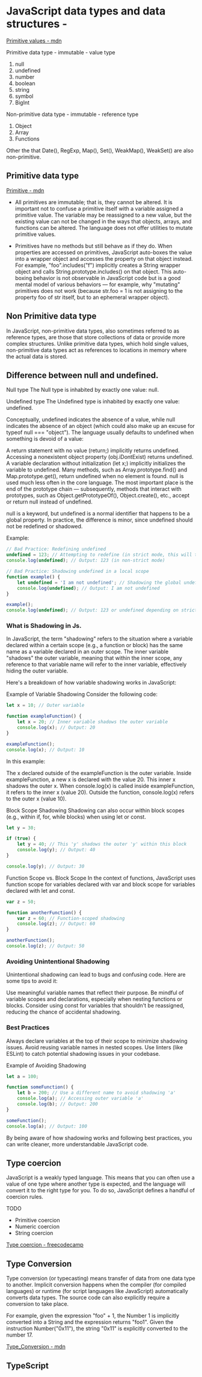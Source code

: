 # JavaScript data types and data structures - 
[Primitive values - mdn](https://developer.mozilla.org/en-US/docs/Web/JavaScript/Data_structures#primitive_values)

Primitive data type - immutable - value type
1. null
2. undefined
3. number
4. boolean
5. string
6. symbol
7. BigInt

Non-primitive data type - immutable - reference type
1. Object
2. Array
3. Functions

Other the that Date(), RegExp, Map(), Set(), WeakMap(), WeakSet() are also non-primitive.

## Primitive data type
[Primitive - mdn](https://developer.mozilla.org/en-US/docs/Glossary/Primitive)
- All primitives are immutable; that is, they cannot be altered. It is important not to confuse a primitive itself with a variable assigned a primitive value. The variable may be reassigned to a new value, but the existing value can not be changed in the ways that objects, arrays, and functions can be altered. The language does not offer utilities to mutate primitive values.

- Primitives have no methods but still behave as if they do. When properties are accessed on primitives, JavaScript auto-boxes the value into a wrapper object and accesses the property on that object instead. For example, "foo".includes("f") implicitly creates a String wrapper object and calls String.prototype.includes() on that object. This auto-boxing behavior is not observable in JavaScript code but is a good mental model of various behaviors — for example, why "mutating" primitives does not work (because str.foo = 1 is not assigning to the property foo of str itself, but to an ephemeral wrapper object).

<!-- https://developer.mozilla.org/en-US/docs/Web/JavaScript/Data_structures -->

## Non Primitive data type
In JavaScript, non-primitive data types, also sometimes referred to as reference types, are those that store collections of data or provide more complex structures. Unlike primitive data types, which hold single values, non-primitive data types act as references to locations in memory where the actual data is stored.

## Difference between null and undefined.

Null type
The Null type is inhabited by exactly one value: null.

Undefined type
The Undefined type is inhabited by exactly one value: undefined.

Conceptually, undefined indicates the absence of a value, while null indicates the absence of an object (which could also make up an excuse for typeof null === "object"). The language usually defaults to undefined when something is devoid of a value:

A return statement with no value (return;) implicitly returns undefined.
Accessing a nonexistent object property (obj.iDontExist) returns undefined.
A variable declaration without initialization (let x;) implicitly initializes the variable to undefined.
Many methods, such as Array.prototype.find() and Map.prototype.get(), return undefined when no element is found.
null is used much less often in the core language. The most important place is the end of the prototype chain — subsequently, methods that interact with prototypes, such as Object.getPrototypeOf(), Object.create(), etc., accept or return null instead of undefined.

null is a keyword, but undefined is a normal identifier that happens to be a global property. In practice, the difference is minor, since undefined should not be redefined or shadowed.

Example:
```js
// Bad Practice: Redefining undefined
undefined = 123; // Attempting to redefine (in strict mode, this will throw an error)
console.log(undefined); // Output: 123 (in non-strict mode)

// Bad Practice: Shadowing undefined in a local scope
function example() {
    let undefined = 'I am not undefined'; // Shadowing the global undefined
    console.log(undefined); // Output: I am not undefined
}

example();
console.log(undefined); // Output: 123 or undefined depending on strict mode

```


### What is Shadowing in Js.
In JavaScript, the term "shadowing" refers to the situation where a variable declared within a certain scope (e.g., a function or block) has the same name as a variable declared in an outer scope. The inner variable "shadows" the outer variable, meaning that within the inner scope, any reference to that variable name will refer to the inner variable, effectively hiding the outer variable.

Here's a breakdown of how variable shadowing works in JavaScript:

Example of Variable Shadowing
Consider the following code:

```js
let x = 10; // Outer variable

function exampleFunction() {
    let x = 20; // Inner variable shadows the outer variable
    console.log(x); // Output: 20
}

exampleFunction();
console.log(x); // Output: 10

```
In this example:

The x declared outside of the exampleFunction is the outer variable.
Inside exampleFunction, a new x is declared with the value 20. This inner x shadows the outer x.
When console.log(x) is called inside exampleFunction, it refers to the inner x (value 20).
Outside the function, console.log(x) refers to the outer x (value 10).


Block Scope Shadowing
Shadowing can also occur within block scopes (e.g., within if, for, while blocks) when using let or const.

```js
let y = 30;

if (true) {
    let y = 40; // This 'y' shadows the outer 'y' within this block
    console.log(y); // Output: 40
}

console.log(y); // Output: 30

```
Function Scope vs. Block Scope
In the context of functions, JavaScript uses function scope for variables declared with var and block scope for variables declared with let and const.
```js
var z = 50;

function anotherFunction() {
    var z = 60; // Function-scoped shadowing
    console.log(z); // Output: 60
}

anotherFunction();
console.log(z); // Output: 50

```
### Avoiding Unintentional Shadowing
Unintentional shadowing can lead to bugs and confusing code. Here are some tips to avoid it:

Use meaningful variable names that reflect their purpose.
Be mindful of variable scopes and declarations, especially when nesting functions or blocks.
Consider using const for variables that shouldn't be reassigned, reducing the chance of accidental shadowing.
### Best Practices
Always declare variables at the top of their scope to minimize shadowing issues.
Avoid reusing variable names in nested scopes.
Use linters (like ESLint) to catch potential shadowing issues in your codebase.

Example of Avoiding Shadowing

```js
let a = 100;

function someFunction() {
    let b = 200; // Use a different name to avoid shadowing 'a'
    console.log(a); // Accessing outer variable 'a'
    console.log(b); // Output: 200
}

someFunction();
console.log(a); // Output: 100

```
By being aware of how shadowing works and following best practices, you can write cleaner, more understandable JavaScript code.


## Type coercion
JavaScript is a weakly typed language. This means that you can often use a value of one type where another type is expected, and the language will convert it to the right type for you. To do so, JavaScript defines a handful of coercion rules.

 TODO
- Primitive coercion
- Numeric coercion
- String coercion

[Type coercion - freecodecamp](https://www.freecodecamp.org/news/js-type-coercion-explained-27ba3d9a2839/)


## Type Conversion

Type conversion (or typecasting) means transfer of data from one data type to another. Implicit conversion happens when the compiler (for compiled languages) or runtime (for script languages like JavaScript) automatically converts data types. The source code can also explicitly require a conversion to take place.

For example, given the expression "foo" + 1, the Number 1 is implicitly converted into a String and the expression returns "foo1". Given the instruction Number("0x11"), the string "0x11" is explicitly converted to the number 17.

[Type_Conversion - mdn](https://developer.mozilla.org/en-US/docs/Glossary/Type_Conversion)


## TypeScript